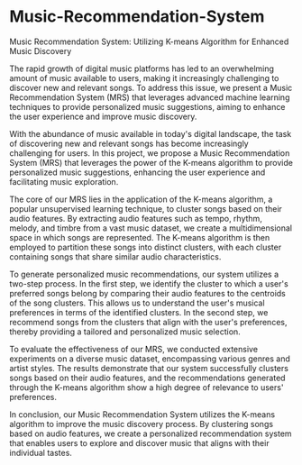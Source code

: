 # Music-Recommendation-System

Music Recommendation System: Utilizing K-means Algorithm for Enhanced Music
Discovery

The rapid growth of digital music platforms has led to an overwhelming amount of
music available to users, making it increasingly challenging to discover new and
relevant songs. To address this issue, we present a Music Recommendation System
(MRS) that leverages advanced machine learning techniques to provide personalized
music suggestions, aiming to enhance the user experience and improve music
discovery.

With the abundance of music available in today's digital landscape, the task of
discovering new and relevant songs has become increasingly challenging for users.
In this project, we propose a Music Recommendation System (MRS) that leverages
the power of the K-means algorithm to provide personalized music suggestions,
enhancing the user experience and facilitating music exploration.

The core of our MRS lies in the application of the K-means algorithm, a popular
unsupervised learning technique, to cluster songs based on their audio features. By
extracting audio features such as tempo, rhythm, melody, and timbre from a vast
music dataset, we create a multidimensional space in which songs are represented.
The K-means algorithm is then employed to partition these songs into distinct
clusters, with each cluster containing songs that share similar audio characteristics.

To generate personalized music recommendations, our system utilizes a two-step
process. In the first step, we identify the cluster to which a user's preferred songs
belong by comparing their audio features to the centroids of the song clusters. This
allows us to understand the user's musical preferences in terms of the identified
clusters. In the second step, we recommend songs from the clusters that align with
the user's preferences, thereby providing a tailored and personalized music selection.

To evaluate the effectiveness of our MRS, we conducted extensive experiments on a
diverse music dataset, encompassing various genres and artist styles. The results
demonstrate that our system successfully clusters songs based on their audio features,
and the recommendations generated through the K-means algorithm show a high
degree of relevance to users' preferences.

In conclusion, our Music Recommendation System utilizes the K-means algorithm to
improve the music discovery process. By clustering songs based on audio features,
we create a personalized recommendation system that enables users to explore and
discover music that aligns with their individual tastes.
